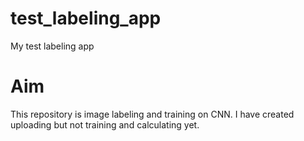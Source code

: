 # test_labeling_app
My test labeling app
# Aim
This repository is image labeling and training on CNN.
I have created uploading but not training and calculating yet. 
